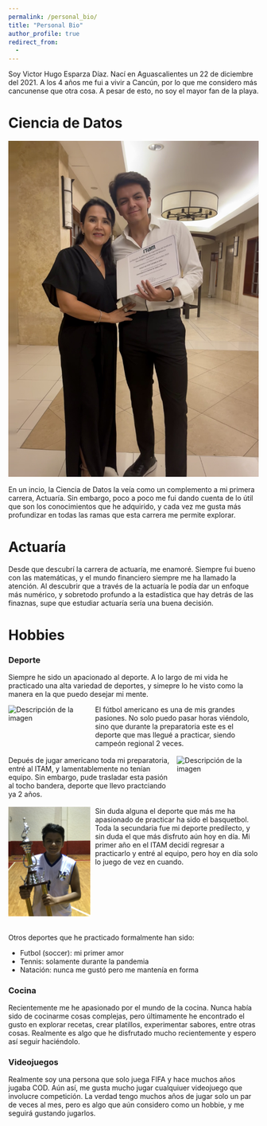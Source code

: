 ```yaml
---
permalink: /personal_bio/
title: "Personal Bio"
author_profile: true
redirect_from: 
  - 
---
```


Soy Victor Hugo Esparza Díaz. Nací en Aguascalientes un 22 de diciembre del 2021. A los 4 años me fui a vivir a Cancún, por lo que me considero más cancunense que otra cosa. A pesar de esto, no soy el mayor fan de la playa. 

Ciencia de Datos
======

![Image 2](/images/vicpp3.jpg)

En un incio, la Ciencia de Datos la veía como un complemento a mi primera carrera, Actuaría. Sin embargo, poco a poco me fui dando cuenta de lo útil que son los conocimientos que he adquirido, y cada vez me gusta más profundizar en todas las ramas que esta carrera me permite explorar. 

Actuaría
======

Desde que descubrí la carrera de actuaría, me enamoré. Siempre fui bueno con las matemáticas, y el mundo financiero siempre me ha llamado la atención. Al descubrir que a través de la actuaría le podía dar un enfoque más numérico, y sobretodo profundo a la estadística que hay detrás de las finaznas, supe que estudiar actuaría sería una buena decisión. 

Hobbies
======

### Deporte
Siempre he sido un apacionado al deporte. A lo largo de mi vida he practicado una alta variedad de deportes, y simepre lo he visto como la manera en la que puedo desejar mi mente. 

<div style="display: flex;">
    <div style="flex: 1;">
        <img src="/images/IMG_7311.JPG" alt="Descripción de la imagen" style="max-width: 100%; height: auto;">
    </div>
    <div style="flex: 2; margin-left: 10px;">
        El fútbol americano es una de mis grandes pasiones. No solo puedo pasar horas viéndolo, sino que durante la preparatoria este es el deporte que mas llegué a practicar, siendo campeón regional 2 veces. 
    </div>
</div>

<br> 

<div style="display: flex;">
    <div style="flex: 2; margin-right: 10px;">
        Depués de jugar americano toda mi preparatoria, entré al ITAM, y lamentablemente no tenían equipo. Sin embargo, pude trasladar esta pasión al tocho bandera, deporte que llevo practciando ya 2 años. 
    </div>
    <div style="flex: 1;">
        <img src="/images/IMG_9464.JPG" alt="Descripción de la imagen" style="max-width: 100%; height: auto;">
    </div>
</div>

<br> 

<div style="display: flex;">
    <div style="flex: 1;">
        <img src="/images/IMG_8572.JPG" alt="Descripción de la imagen" style="max-width: 100%; height: auto;">
    </div>
    <div style="flex: 2; margin-left: 10px;">
        Sin duda alguna el deporte que más me ha apasionado de practicar ha sido el basquetbol. Toda la secundaria fue mi deporte predilecto, y sin duda el que más disfruto aún hoy en día. Mi primer año en el ITAM decidí regresar a practicarlo y entré al equipo, pero hoy en día solo lo juego de vez en cuando. 
    </div>
</div>

<br> 

Otros deportes que he practicado formalmente han sido:
* Futbol (soccer): mi primer amor
* Tennis: solamente durante la pandemia
* Natación: nunca me gustó pero me mantenía en forma

### Cocina 
Recientemente me he apasionado por el mundo de la cocina. Nunca había sido de cocinarme cosas complejas, pero últimamente he encontrado el gusto en explorar recetas, crear platillos, experimentar sabores, entre otras cosas. Realmente es algo que he disfrutado mucho recientemente y espero así seguir haciéndolo. 

### Videojuegos
Realmente soy una persona que solo juega FIFA y hace muchos años jugaba COD. Aún así, me gusta mucho jugar cualquiuer videojuego que involucre competición. La verdad tengo muchos años de jugar solo un par de veces al mes, pero es algo que aún considero como un hobbie, y me seguirá gustando jugarlos. 